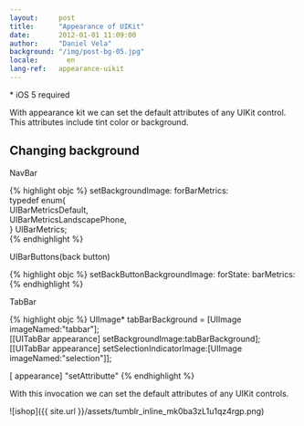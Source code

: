 ```yaml
---
layout:     post
title:      "Appearance of UIKit"
date:       2012-01-01 11:09:00
author:     "Daniel Vela"
background: "/img/post-bg-05.jpg"
locale:       en
lang-ref:   appearance-uikit
---
```



\* iOS 5 required

With appearance kit we can set the default attributes of any UIKit control. This attributes include tint color or background.

## Changing background

NavBar

{% highlight objc %}
setBackgroundImage: forBarMetrics:  
    typedef enum{  
         UIBarMetricsDefault,  
         UIBarMetricsLandscapePhone,  
    } UIBarMetrics;  
{% endhighlight %}

UIBarButtons(back button)

{% highlight objc %}
setBackButtonBackgroundImage: forState: barMetrics:  
{% endhighlight %}

TabBar

{% highlight objc %}
UIImage* tabBarBackground = [UIImage imageNamed:"tabbar"];  
[[UITabBar appearance] setBackgroundImage:tabBarBackground];  
[[UITabBar appearance] setSelectionIndicatorImage:[UIImage imageNamed:"selection"]];  


[<UIControl> appearance] "setAttributte"
{% endhighlight %}

With this invocation we can set the default attributes of any UIKit controls.

![ishop]({{ site.url }}/assets/tumblr_inline_mk0ba3zL1u1qz4rgp.png)
